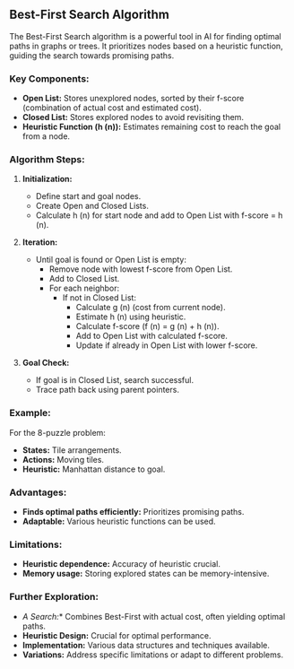 ## Best-First Search Algorithm

The Best-First Search algorithm is a powerful tool in AI for finding optimal paths in graphs or trees. It prioritizes nodes based on a heuristic function, guiding the search towards promising paths.

### Key Components:

- **Open List:** Stores unexplored nodes, sorted by their f-score (combination of actual cost and estimated cost).
- **Closed List:** Stores explored nodes to avoid revisiting them.
- **Heuristic Function (h (n)):** Estimates remaining cost to reach the goal from a node.

### Algorithm Steps:

1. **Initialization:**
    - Define start and goal nodes.
    - Create Open and Closed Lists.
    - Calculate h (n) for start node and add to Open List with f-score = h (n).

2. **Iteration:**
    - Until goal is found or Open List is empty:
        - Remove node with lowest f-score from Open List.
        - Add to Closed List.
        - For each neighbor:
            - If not in Closed List:
                - Calculate g (n) (cost from current node).
                - Estimate h (n) using heuristic.
                - Calculate f-score (f (n) = g (n) + h (n)).
                - Add to Open List with calculated f-score.
                - Update if already in Open List with lower f-score.

3. **Goal Check:**
    - If goal is in Closed List, search successful.
    - Trace path back using parent pointers.

### Example:

For the 8-puzzle problem:
- **States:** Tile arrangements.
- **Actions:** Moving tiles.
- **Heuristic:** Manhattan distance to goal.

### Advantages:

- **Finds optimal paths efficiently:** Prioritizes promising paths.
- **Adaptable:** Various heuristic functions can be used.

### Limitations:

- **Heuristic dependence:** Accuracy of heuristic crucial.
- **Memory usage:** Storing explored states can be memory-intensive.

### Further Exploration:

- **A* Search:** Combines Best-First with actual cost, often yielding optimal paths.
- **Heuristic Design:** Crucial for optimal performance.
- **Implementation:** Various data structures and techniques available.
- **Variations:** Address specific limitations or adapt to different problems.